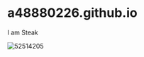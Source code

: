 # a48880226.github.io
I am Steak

![52514205](https://user-images.githubusercontent.com/52514205/197105843-4930765a-10af-471c-91ce-df72c4361a2c.png)
